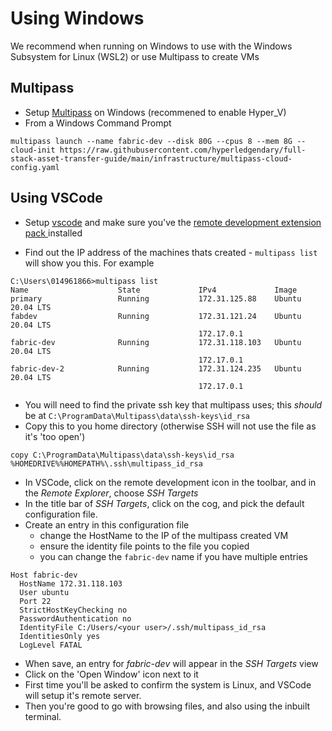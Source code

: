 # Using Windows

We recommend when running on Windows to use with the Windows Subsystem for Linux (WSL2) or use Multipass to create VMs

## Multipass

- Setup [Multipass](https://multipass.run/) on Windows (recommened to enable Hyper_V) 
- From a Windows Command Prompt

```
multipass launch --name fabric-dev --disk 80G --cpus 8 --mem 8G --cloud-init https://raw.githubusercontent.com/hyperledgendary/full-stack-asset-transfer-guide/main/infrastructure/multipass-cloud-config.yaml
```



## Using VSCode
- Setup [vscode](https://code.visualstudio.com/) and make sure you've the [remote development extension pack ](https://marketplace.visualstudio.com/items?itemName=ms-vscode-remote.vscode-remote-extensionpack)installed

- Find out the IP address of the machines thats created - `multipass list` will show you this. For example

```
C:\Users\014961866>multipass list
Name                    State             IPv4             Image
primary                 Running           172.31.125.88    Ubuntu 20.04 LTS
fabdev                  Running           172.31.121.24    Ubuntu 20.04 LTS
                                          172.17.0.1
fabric-dev              Running           172.31.118.103   Ubuntu 20.04 LTS
                                          172.17.0.1
fabric-dev-2            Running           172.31.124.235   Ubuntu 20.04 LTS
                                          172.17.0.1
```

- You will need to find the private ssh key that multipass uses; this _should_ be at `C:\ProgramData\Multipass\data\ssh-keys\id_rsa`
- Copy this to you home directory (otherwise SSH will not use the file as it's 'too open')

```
copy C:\ProgramData\Multipass\data\ssh-keys\id_rsa %HOMEDRIVE%%HOMEPATH%\.ssh\multipass_id_rsa
```

- In VSCode, click on the remote development icon in the toolbar, and in the *Remote Explorer*, choose *SSH Targets*
- In the title bar of *SSH Targets*, click on the cog, and pick the default configuration file.
- Create an entry in this configuration file 
  - change the HostName to the IP of the multipass created VM
  - ensure the identity file points to the file you copied
  - you can change the `fabric-dev` name if you have multiple entries

```
Host fabric-dev
  HostName 172.31.118.103
  User ubuntu
  Port 22
  StrictHostKeyChecking no
  PasswordAuthentication no
  IdentityFile C:/Users/<your user>/.ssh/multipass_id_rsa
  IdentitiesOnly yes
  LogLevel FATAL
```

- When save, an entry for *fabric-dev* will appear in the *SSH Targets* view
- Click on the 'Open Window' icon next to it
- First time you'll be asked to confirm the system is Linux, and VSCode will setup it's remote server.
- Then you're good to go with browsing files, and also using the inbuilt terminal.
